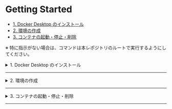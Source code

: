 # Getting Started

- [1. Docker Desktop のインストール](#1-docker-desktop-のインストール)
- [2. 環境の作成](#2-環境の作成)
- [3. コンテナの起動・停止・削除](#3-コンテナの起動停止削除)

※ 特に指示がない場合は、コマンドは本レポジトリのルートで実行するようにしてください。

<details>
<summary>1. Docker Desktop のインストール</summary>

## 1. Docker Desktop のインストール

以下サイトより、ご自身のローカルマシンにあったものをインストールしてください。

- [Docker Desktop インストール](https://matsuand.github.io/docs.docker.jp.onthefly/get-docker/)

インストールが完了したら起動しておいてください。ローカル環境での起動時に Docker Desktop が起動が必要になります。

</details>

---

<details>
<summary>2. 環境の作成</summary>

## 2. 環境の作成

以下のコマンドを実行してください。

```zsh
$ make setup
```

上記のコマンドにより、以下の処理が実行され環境が構築されます。
- 2つの Docker コンテナ（ Python 用のコンテナとDB用のコンテナ）のビルド。
- Python 用のコンテナに必要な Python パッケージをインストール。
- DBのマイグレーション。

</details>

---

<details>
<summary>3. コンテナの起動・停止・削除</summary>

## 3. コンテナの起動・停止・削除

環境の構築が完了したら、以下のコマンドを実行してください。

```zsh
$ make up
```

正常にコンテナが起動されれば、以下のような出力がされるはずです。


```zsh
$ make up
docker compose up --force-recreate
[+] Running 2/0
 ✔ Container fastapi-sandbox-fastapi-sandbox-1  Recreated    0.0s 
 ✔ Container fastapi-sandbox-db-1               Recreated    0.0s 
Attaching to db-1, fastapi-sandbox-1
```

なお、バックグランドでコンテナを起動したい場合は、上記のコマンドの代わりに以下のコマンドを実行するようにしてください。

```zsh
$ make upd
```

コンテナの起動が確認できたらWebブラウザで [http://localhost:8000/docs#/](http://localhost:8000/docs#/) にアクセスしてください。
問題なければ Swagger UI が立ち上がっており、以下のような無事に表示されます。

![Swagger UI の表示](./img/readme1_swagger_ui.png)


最後に作業が完了したら以下のコマンドを実行して、コンテナを停止しておいてください。

```zsh
$ make stop
```

もし、コンテナが不要になったり、再度環境構築が必要になった際は、以下のコマンドを実行してボリュームごとコンテナを削除しておいてください。その際も、「[2. 環境の作成](#2-環境の作成)」の手順から行えば環境構築は大丈夫です。

```zsh
$ make downv
```

以上で環境構築は完了です。お疲れ様でした！


</details>

---
